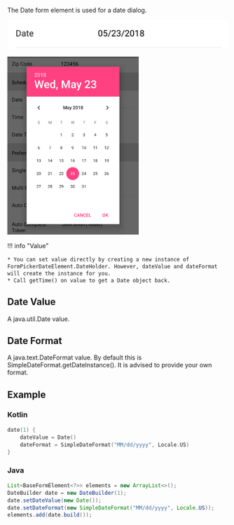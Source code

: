 The Date form element is used for a date dialog.

![Example](/images/Date1.PNG)

<img src="/images/Date2.PNG" alt="Example" width="300px"/>

!!! info "Value"

    * You can set value directly by creating a new instance of FormPickerDateElement.DateHolder. However, dateValue and dateFormat will create the instance for you.
    * Call getTime() on value to get a Date object back.

## Date Value
A java.util.Date value.

## Date Format
A java.text.DateFormat value. By default this is SimpleDateFormat.getDateInstance(). It is advised to provide your own format.

## Example

### Kotlin
```kotlin
date(1) {
    dateValue = Date()
    dateFormat = SimpleDateFormat("MM/dd/yyyy", Locale.US)
}
```

### Java
```java
List<BaseFormElement<?>> elements = new ArrayList<>();
DateBuilder date = new DateBuilder(1);
date.setDateValue(new Date());
date.setDateFormat(new SimpleDateFormat("MM/dd/yyyy", Locale.US));
elements.add(date.build());
```
